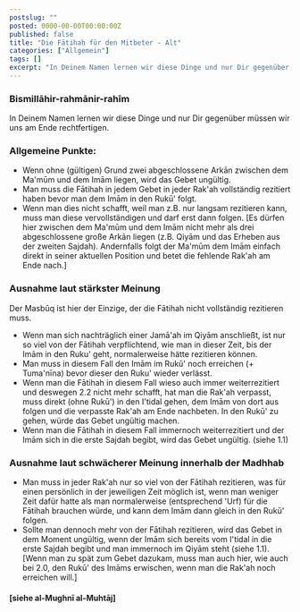 ```yaml
---
postslug: ""
posted: 0000-00-00T00:00:00Z
published: false
title: "Die Fātihah für den Mitbeter - Alt"
categories: ["Allgemein"]
tags: []
excerpt: "In Deinem Namen lernen wir diese Dinge und nur Dir gegenüber müssen wir uns am Ende rechtfertigen. ..."
---
```


### Bismillāhir-rahmānir-rahīm

In Deinem Namen lernen wir diese Dinge und nur Dir gegenüber müssen wir uns am Ende rechtfertigen.

### Allgemeine Punkte:

* Wenn ohne (gültigen) Grund zwei abgeschlossene Arkān zwischen dem Ma'mūm und dem Imām liegen, wird das Gebet ungültig.
* Man muss die Fātihah in jedem Gebet in jeder Rak'ah vollständig rezitiert haben bevor man dem Imām in den Rukū' folgt.
* Wenn man dies nicht schafft, weil man z.B. nur langsam rezitieren kann, muss man diese vervollständigen und darf erst dann folgen.
    [Es dürfen hier zwischen dem Ma'mūm und dem Imām nicht mehr als drei abgeschlossene große Arkān liegen (z.B. Qiyām und das Erheben aus der zweiten Sajdah). Andernfalls folgt der Ma'mūm dem Imām einfach direkt in seiner aktuellen Position und betet die fehlende Rak'ah am Ende nach.]

### Ausnahme laut stärkster Meinung

Der Masbūq ist hier der Einzige, der die Fātihah nicht vollständig rezitieren muss.

* Wenn man sich nachträglich einer Jamā'ah im Qiyām anschließt, ist nur so viel von der Fātihah verpflichtend, wie man in dieser Zeit, bis der Imām in den Ruku' geht, normalerweise hätte rezitieren können.
* Man muss in diesem Fall den Imām im Rukū' noch erreichen (+ Tuma'nīna) bevor dieser den Ruku' wieder verlässt.
* Wenn man die Fātihah in diesem Fall wieso auch immer weiterrezitiert und deswegen 2.2 nicht mehr schafft, hat man die Rak'ah verpasst, muss direkt (ohne Rukū') in den I'tidal gehen, dem Imām von dort aus folgen und die verpasste Rak'ah am Ende nachbeten. In den Rukū' zu gehen, würde das Gebet ungültig machen.
* Wenn man die Fātihah in diesem Fall immernoch weiterrezitiert und der Imām sich in die erste Sajdah begibt, wird das Gebet ungültig. (siehe 1.1)

### Ausnahme laut schwächerer Meinung innerhalb der Madhhab

* Man muss in jeder Rak'ah nur so viel von der Fātihah rezitieren, was für einen persönlich in der jeweiligen Zeit möglich ist, wenn man weniger Zeit dafür hatte als man normalerweise (entsprechend 'Urf) für die Fātihah brauchen würde, und kann dem Imām dann gleich in den Rukū' folgen.
* Sollte man dennoch mehr von der Fātihah rezitieren, wird das Gebet in dem Moment ungültig, wenn der Imām sich bereits vom I'tidal in die erste Sajdah begibt und man immernoch im Qiyām steht (siehe 1.1).
    [Wenn man zu spät zum Gebet dazukam, muss man auch hier, wie auch bei 2.0, den Rukū' des Imāms erwischen, wenn man die Rak'ah noch erreichen will.]

#### [siehe al-Mughnī al-Muhtāj]